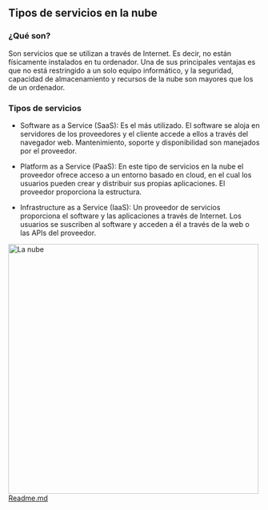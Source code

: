 ## Tipos de servicios en la nube

### ¿Qué son?

Son servicios que se utilizan a través de Internet. Es decir, no están físicamente instalados en tu ordenador. Una de sus principales ventajas es que no está restringido a un solo equipo informático, y la seguridad, capacidad de almacenamiento y recursos de la nube son mayores que los de un ordenador.

### Tipos de servicios

+ Software as a Service (SaaS):
Es el más utilizado. El software se aloja en servidores de los proveedores y el cliente accede a ellos a través del navegador web. Mantenimiento, soporte y disponibilidad son manejados por el proveedor.

+ Platform as a Service (PaaS):
En este tipo de servicios en la nube el proveedor ofrece acceso a un entorno basado en cloud, en el cual los usuarios pueden crear y distribuir sus propias aplicaciones. El proveedor proporciona la estructura.

+ Infrastructure as a Service (IaaS):
Un proveedor de servicios proporciona el software y las aplicaciones a través de Internet. Los usuarios se suscriben al software y acceden a él a través de la web o las APIs del proveedor.



<img align="left" width="500px" alt="La nube" src="https://user-images.githubusercontent.com/83681168/117231066-09976e80-ade4-11eb-8c17-8a5b6e2f2b57.png" />


[Readme.md](https://github.com/obcast07/reto-master-135/blob/main/README.md)

